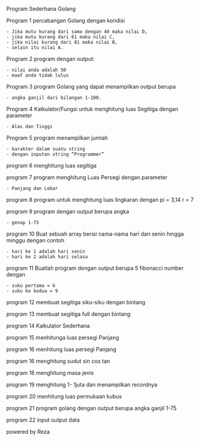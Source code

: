 Program Sederhana Golang

Program 1
percabangan Golang dengan kondisi

    - Jika mutu kurang dari sama dengan 40 maka nilai D,
    - jika mutu kurang dari 61 maka nilai C,
    - jika nilai kurang dari 81 maka nilai B,
    - selain itu nilai A.

Program 2
program dengan output:

    - nilai anda adalah 50
    - maaf anda tidak lulus

Program 3
program Golang yang dapat menampilkan output berupa

    - angka ganjil dari bilangan 1-100.

Program 4
Kalkulator/Fungsi untuk menghitung luas Segitiga
dengan parameter

    - Alas dan Tinggi

Program 5
program menampilkan jumlah

    - karakter dalam suatu string
    - dengan inputan string “Programmer”

program 6
menghitung luas segitiga

program 7
program menghitung Luas Persegi dengan parameter

    - Panjang dan Lebar

program 8
program untuk menghitung luas lingkaran dengan pi = 3,14 r = 7

program 9
program dengan output berupa angka

    - genap 1-75

program 10
Buat sebuah array berisi nama-nama hari
dari senin hingga minggu
dengan contoh

    - hari ke 1 adalah hari senin
    - hari ke 2 adalah hari selasa

program 11
Buatlah program dengan output berupa 5 fibonacci number dengan

    - suku pertama = 6
    - suku ke kedua = 9

program 12
membuat segitiga siku-siku dengan bintang

program 13
membuat segitiga full dengan bintang

program 14
Kalkulator Sederhana

program 15
menhitunga luas persegi Panjang

program 16
menhitung luas persegi Panjang

program 16
menghitung sudut sin cos tan

program 18
menghitung masa jenis

program 19
menghitung 1- 1juta dan menampilkan recordnya

program 20
menhitung luas permukaan kubus

program 21
program golang dengan output berupa angka ganjil 1-75

program 22
input output data

powered by Reza
